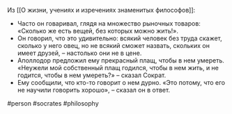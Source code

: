 Из [[О жизни, учениях и изречениях знаменитых философов]]:
- Часто он говаривал, глядя на множество рыночных товаров: «Сколько же есть вещей, без которых можно жить!».
- Он говорил, что это удивительно: всякий человек без труда скажет, сколько у него овец, но не всякий сможет назвать, скольких он имеет друзей, – настолько они не в цене.
- Аполлодор предложил ему прекрасный плащ, чтобы в нем умереть. «Неужели мой собственный плащ годился, чтобы в нем жить, и не годится, чтобы в нем умереть?» – сказал Сократ.
- Ему сообщили, что кто-то говорит о нем дурно. «Это потому, что его не научили говорить хорошо», – сказал он в ответ.

#person #socrates #philosophy
